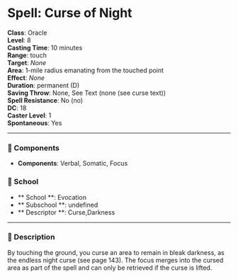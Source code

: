 
# Spell: Curse of Night
**Class**: Oracle  
**Level**: 8  
**Casting Time**: 10 minutes  
**Range**: touch  
**Target**: _None_  
**Area**: 1-mile radius emanating from the touched point  
**Effect**: _None_  
**Duration**: permanent (D)  
**Saving Throw**: None, See Text (none (see curse text))  
**Spell Resistance**: No (no)  
**DC**: 18  
**Caster Level**: 1  
**Spontaneous**: Yes

---

### 🔮 Components
- **Components**: Verbal, Somatic, Focus

### 🏫 School
- ** School **: Evocation
- ** Subschool **: undefined
- ** Descriptor **: Curse,Darkness
---

### 📜 Description
By touching the ground, you curse an area to remain in bleak darkness, as the endless night curse (see page 143). The focus merges into the cursed area as part of the spell and can only be retrieved if the curse is lifted.
